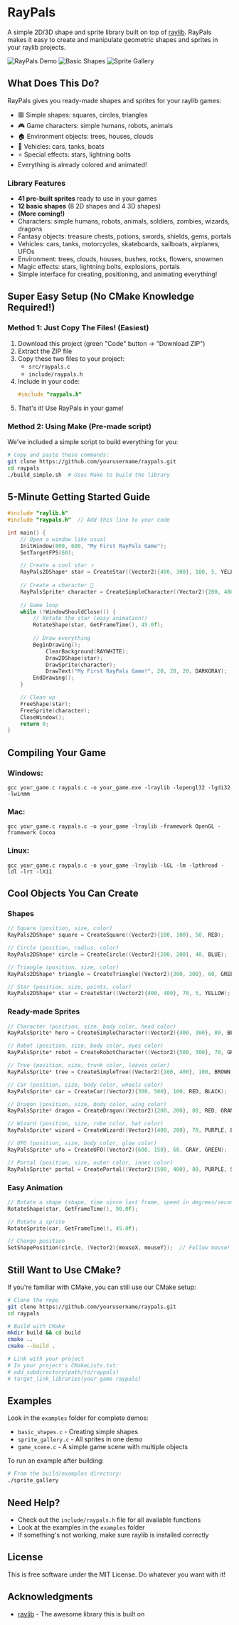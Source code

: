# RayPals

A simple 2D/3D shape and sprite library built on top of [raylib](https://www.raylib.com/). RayPals makes it easy to create and manipulate geometric shapes and sprites in your raylib projects.

![RayPals Demo](examples/game_scene.gif)
![Basic Shapes](examples/basic_shapes.png)
![Sprite Gallery](examples/sprite_gallery.gif)

## What Does This Do?

RayPals gives you ready-made shapes and sprites for your raylib games:
- 🟥 Simple shapes: squares, circles, triangles
- 🎮 Game characters: simple humans, robots, animals 
- 🏠 Environment objects: trees, houses, clouds
- 🚗 Vehicles: cars, tanks, boats
- ⭐ Special effects: stars, lightning bolts
- Everything is already colored and animated!

### Library Features
- **41 pre-built sprites** ready to use in your games
- **12 basic shapes** (8 2D shapes and 4 3D shapes)
- **(More coming!)**
- Characters: simple humans, robots, animals, soldiers, zombies, wizards, dragons
- Fantasy objects: treasure chests, potions, swords, shields, gems, portals
- Vehicles: cars, tanks, motorcycles, skateboards, sailboats, airplanes, UFOs
- Environment: trees, clouds, houses, bushes, rocks, flowers, snowmen
- Magic effects: stars, lightning bolts, explosions, portals
- Simple interface for creating, positioning, and animating everything!

## Super Easy Setup (No CMake Knowledge Required!)

### Method 1: Just Copy The Files! (Easiest)

1. Download this project (green "Code" button → "Download ZIP")
2. Extract the ZIP file
3. Copy these two files to your project:
   - `src/raypals.c`
   - `include/raypals.h`
4. Include in your code:
   ```c
   #include "raypals.h"
   ```
5. That's it! Use RayPals in your game!

### Method 2: Using Make (Pre-made script)

We've included a simple script to build everything for you:

```bash
# Copy and paste these commands:
git clone https://github.com/yourusername/raypals.git
cd raypals
./build_simple.sh  # Uses Make to build the library
```

## 5-Minute Getting Started Guide

```c
#include "raylib.h"
#include "raypals.h"  // Add this line to your code

int main() {
    // Open a window like usual
    InitWindow(800, 600, "My First RayPals Game");
    SetTargetFPS(60);

    // Create a cool star ⭐
    RayPals2DShape* star = CreateStar((Vector2){400, 300}, 100, 5, YELLOW);
    
    // Create a character 🧍
    RayPalsSprite* character = CreateSimpleCharacter((Vector2){200, 400}, 80, BLUE, RED);
    
    // Game loop
    while (!WindowShouldClose()) {
        // Rotate the star (easy animation!)
        RotateShape(star, GetFrameTime(), 45.0f);
        
        // Draw everything
        BeginDrawing();
            ClearBackground(RAYWHITE);
            Draw2DShape(star);
            DrawSprite(character);
            DrawText("My First RayPals Game!", 20, 20, 20, DARKGRAY);
        EndDrawing();
    }

    // Clean up
    FreeShape(star);
    FreeSprite(character);
    CloseWindow();
    return 0;
}
```

## Compiling Your Game

### Windows:
```
gcc your_game.c raypals.c -o your_game.exe -lraylib -lopengl32 -lgdi32 -lwinmm
```

### Mac:
```
gcc your_game.c raypals.c -o your_game -lraylib -framework OpenGL -framework Cocoa
```

### Linux:
```
gcc your_game.c raypals.c -o your_game -lraylib -lGL -lm -lpthread -ldl -lrt -lX11
```

## Cool Objects You Can Create

### Shapes
```c
// Square (position, size, color)
RayPals2DShape* square = CreateSquare((Vector2){100, 100}, 50, RED);

// Circle (position, radius, color)
RayPals2DShape* circle = CreateCircle((Vector2){200, 200}, 40, BLUE);

// Triangle (position, size, color)
RayPals2DShape* triangle = CreateTriangle((Vector2){300, 300}, 60, GREEN);

// Star (position, size, points, color)
RayPals2DShape* star = CreateStar((Vector2){400, 400}, 70, 5, YELLOW);
```

### Ready-made Sprites
```c
// Character (position, size, body color, head color)
RayPalsSprite* hero = CreateSimpleCharacter((Vector2){400, 300}, 80, BLUE, BEIGE);

// Robot (position, size, body color, eyes color)
RayPalsSprite* robot = CreateRobotCharacter((Vector2){500, 300}, 70, GRAY, GREEN);

// Tree (position, size, trunk color, leaves color)
RayPalsSprite* tree = CreateSimpleTree((Vector2){100, 400}, 100, BROWN, DARKGREEN);

// Car (position, size, body color, wheels color)
RayPalsSprite* car = CreateCar((Vector2){300, 500}, 100, RED, BLACK);

// Dragon (position, size, body color, wing color)
RayPalsSprite* dragon = CreateDragon((Vector2){200, 200}, 80, RED, ORANGE);

// Wizard (position, size, robe color, hat color)
RayPalsSprite* wizard = CreateWizard((Vector2){400, 200}, 70, PURPLE, BLUE);

// UFO (position, size, body color, glow color)
RayPalsSprite* ufo = CreateUFO((Vector2){600, 150}, 60, GRAY, GREEN);

// Portal (position, size, outer color, inner color)
RayPalsSprite* portal = CreatePortal((Vector2){500, 400}, 80, PURPLE, SKYBLUE);
```

### Easy Animation
```c
// Rotate a shape (shape, time since last frame, speed in degrees/second)
RotateShape(star, GetFrameTime(), 90.0f);

// Rotate a sprite
RotateSprite(car, GetFrameTime(), 45.0f);

// Change position
SetShapePosition(circle, (Vector2){mouseX, mouseY});  // Follow mouse!
```

## Still Want to Use CMake?

If you're familiar with CMake, you can still use our CMake setup:

```bash
# Clone the repo
git clone https://github.com/yourusername/raypals.git
cd raypals

# Build with CMake
mkdir build && cd build
cmake ..
cmake --build .

# Link with your project
# In your project's CMakeLists.txt:
# add_subdirectory(path/to/raypals)
# target_link_libraries(your_game raypals)
```

## Examples

Look in the `examples` folder for complete demos:
- `basic_shapes.c` - Creating simple shapes
- `sprite_gallery.c` - All sprites in one demo
- `game_scene.c` - A simple game scene with multiple objects

To run an example after building:
```bash
# From the build/examples directory:
./sprite_gallery
```

## Need Help?

- Check out the `include/raypals.h` file for all available functions
- Look at the examples in the `examples` folder 
- If something's not working, make sure raylib is installed correctly

## License

This is free software under the MIT License. Do whatever you want with it!

## Acknowledgments

- [raylib](https://www.raylib.com/) - The awesome library this is built on
